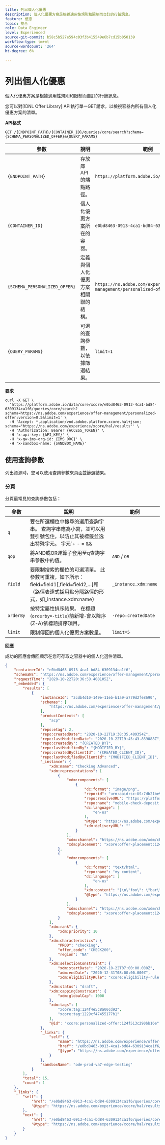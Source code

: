 ```yaml
---
title: 列出個人化優惠
description: 個人化優惠方案是根據適用性規則和限制而自訂的行銷訊息。
feature: 優惠
topic: 整合
role: Data Engineer
level: Experienced
source-git-commit: b58c5b527e594c03f3b415549e6b7cd15b050139
workflow-type: tm+mt
source-wordcount: '264'
ht-degree: 6%

---
```


# 列出個人化優惠

個人化優惠方案是根據適用性規則和限制而自訂的行銷訊息。

您可以對[!DNL Offer Library] API執行單一GET請求，以檢視容器內所有個人化優惠方案的清單。

**API格式**

```http
GET /{ENDPOINT_PATH}/{CONTAINER_ID}/queries/core/search?schema={SCHEMA_PERSONALIZED_OFFER}&{QUERY_PARAMS}
```

| 參數 | 說明 | 範例 |
| --------- | ----------- | ------- |
| `{ENDPOINT_PATH}` | 存放庫API的端點路徑。 | `https://platform.adobe.io/data/core/xcore/` |
| `{CONTAINER_ID}` | 個人化優惠方案所在的容器。 | `e0bd8463-0913-4ca1-bd84-6309134ca1f6` |
| `{SCHEMA_PERSONALIZED_OFFER}` | 定義與個人化優惠方案相關聯的結構。 | `https://ns.adobe.com/experience/offer-management/personalized-offer;version=0.5` |
| `{QUERY_PARAMS}` | 可選的查詢參數，以依據篩選結果。 | `limit=1` |

**要求**

```shell
curl -X GET \
  'https://platform.adobe.io/data/core/xcore/e0bd8463-0913-4ca1-bd84-6309134ca1f6/queries/core/search?schema=https://ns.adobe.com/experience/offer-management/personalized-offer;version=0.5&limit=1' \
  -H 'Accept: *,application/vnd.adobe.platform.xcore.hal+json; schema="https://ns.adobe.com/experience/xcore/hal/results"' \
  -H 'Authorization: Bearer {ACCESS_TOKEN}' \
  -H 'x-api-key: {API_KEY}' \
  -H 'x-gw-ims-org-id: {IMS_ORG}' \
  -H 'x-sandbox-name: {SANDBOX_NAME}'
```

## 使用查詢參數

列出資源時，您可以使用查詢參數來頁面並篩選結果。

### 分頁

分頁最常見的查詢參數包括：

| 參數 | 說明 | 範例 |
| --------- | ----------- | ------- |
| `q` | 要在所選欄位中搜尋的選用查詢字串。 查詢字串應為小寫，並可以用雙引號包住，以防止其被標籤並逸出特殊字元。 字元`+ - = && || > < ! ( ) { } [ ] ^ \" ~ * ? : \ /`具有特殊意義，在顯示於查詢字串時應以反斜線逸出。 | `discounted offers` |
| `qop` | 將AND或OR運算子套用至q查詢字串參數中的值。 | `AND` / `OR` |
| `field` | 要限制搜索的欄位的可選清單。 此參數可重複，如下所示：field=field1[,field=field2,...]和（路徑表達式採用點分隔路徑的形式，如_instance.xdm:name） | `_instance.xdm:name` |
| `orderBy` | 按特定屬性排序結果。 在標題(`orderby=-title`)前新增`-`會以降序(Z-A)依標題排序項目。 | `-repo:createdDate` |
| `limit` | 限制傳回的個人化優惠方案數量。 | `limit=5` |

**回應**

成功的回應會傳回顯示在您可存取之容器中的個人化選件清單。

```json
{
    "containerId": "e0bd8463-0913-4ca1-bd84-6309134ca1f6",
    "schemaNs": "https://ns.adobe.com/experience/offer-management/personalized-offer;version=0.5",
    "requestTime": "2020-10-22T20:36:50.408105Z",
    "_embedded": {
        "results": [
            {
                "instanceId": "2cdb4d10-149e-11eb-b1a9-a779d2fe8690",
                "schemas": [
                    "https://ns.adobe.com/experience/offer-management/personalized-offer;version=0.5"
                ],
                "productContexts": [
                    "acp"
                ],
                "repo:etag": 2,
                "repo:createdDate": "2020-10-22T19:38:35.489354Z",
                "repo:lastModifiedDate": "2020-10-22T19:45:43.839088Z",
                "repo:createdBy": "{CREATED_BY}",
                "repo:lastModifiedBy": "{MODIFIED_BY}",
                "repo:createdByClientId": "{CREATED_CLIENT_ID}",
                "repo:lastModifiedByClientId": "{MODIFIED_CLIENT_ID}",
                "_instance": {
                    "xdm:name": "Checking Advanced",
                    "xdm:representations": [
                        {
                            "xdm:components": [
                                {
                                    "dc:format": "image/png",
                                    "repo:id": "urn:aaid:sc:US:7db21be9-89ee-472a-b2c9-91f7a39ada51",
                                    "repo:resolveURL": "https://platform-cs-va6.adobe.io/content/storage/id/urn:aaid:sc:US:7db21be9-89ee-472a-b2c9-91f7a39ada51/:rendition;size=300",
                                    "repo:name": "mobile-check-deposit.png",
                                    "dc:language": [
                                        "en-us"
                                    ],
                                    "@type": "https://ns.adobe.com/experience/offer-management/content-component-imagelink",
                                    "xdm:deliveryURL": ""
                                }
                            ],
                            "xdm:channel": "https://ns.adobe.com/xdm/channel-types/offline",
                            "xdm:placement": "xcore:offer-placement:124f4e33724bb15f"
                        },
                        {
                            "xdm:components": [
                                {
                                    "dc:format": "text/html",
                                    "repo:name": "my content",
                                    "dc:language": [
                                        "en-us"
                                    ],
                                    "xdm:content": "{\n\"foo\": \"bar\"\n}",
                                    "@type": "https://ns.adobe.com/experience/offer-management/content-component-html"
                                }
                            ],
                            "xdm:channel": "https://ns.adobe.com/xdm/channel-types/web",
                            "xdm:placement": "xcore:offer-placement:124e0be5699743d3"
                        }
                    ],
                    "xdm:rank": {
                        "xdm:priority": 10
                    },
                    "xdm:characteristics": {
                        "PROD": "checking",
                        "offer_code": "CHECK200",
                        "region": "NA"
                    },
                    "xdm:selectionConstraint": {
                        "xdm:startDate": "2020-10-22T07:00:00.000Z",
                        "xdm:endDate": "2020-12-31T08:00:00.000Z",
                        "xdm:eligibilityRule": "xcore:eligibility-rule:124f4f57259caba5"
                    },
                    "xdm:status": "draft",
                    "xdm:cappingConstraint": {
                        "xdm:globalCap": 1000
                    },
                    "xdm:tags": [
                        "xcore:tag:124f4e5c8a00cd92",
                        "xcore:tag:1229cf47455177b1"
                    ],
                    "@id": "xcore:personalized-offer:124f513c290bb16e"
                },
                "_links": {
                    "self": {
                        "name": "https://ns.adobe.com/experience/offer-management/personalized-offer;version=0.5#2cdb4d10-149e-11eb-b1a9-a779d2fe8690",
                        "href": "/e0bd8463-0913-4ca1-bd84-6309134ca1f6/instances/2cdb4d10-149e-11eb-b1a9-a779d2fe8690",
                        "@type": "https://ns.adobe.com/experience/offer-management/personalized-offer;version=0.5"
                    }
                },
                "sandboxName": "ode-prod-va7-edge-testing"
            }
        ],
        "total": 15,
        "count": 1
    },
    "_links": {
        "self": {
            "href": "/e0bd8463-0913-4ca1-bd84-6309134ca1f6/queries/core/search?schema=https://ns.adobe.com/experience/offer-management/personalized-offer;version=0.5&orderby=-repo:createdDate&limit=1",
            "@type": "https://ns.adobe.com/experience/xcore/hal/results"
        },
        "next": {
            "href": "/e0bd8463-0913-4ca1-bd84-6309134ca1f6/queries/core/search?start=1603395515489%2C2cdb4d10-149e-11eb-b1a9-a779d2fe8690&schema=https://ns.adobe.com/experience/offer-management/personalized-offer;version=0.5&orderby=-repo%3AcreatedDate%2CinstanceId&limit=1",
            "@type": "https://ns.adobe.com/experience/xcore/hal/results"
        }
    }
}
```
